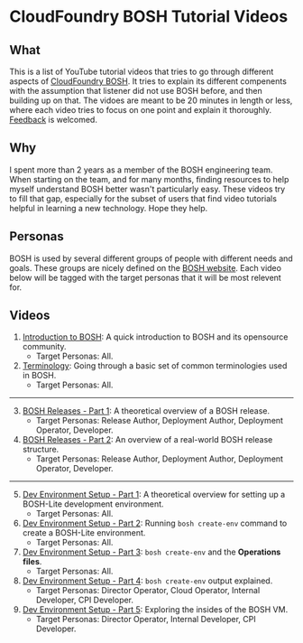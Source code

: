 # CloudFoundry BOSH Tutorial Videos

## What
This is a list of YouTube tutorial videos that tries to go through different aspects of [CloudFoundry BOSH](https://bosh.io/). It tries to explain its different compenents with the assumption that listener did not use BOSH before, and then building up on that. The vidoes are meant to be 20 minutes in length or less, where each video tries to focus on one point and explain it thoroughly. [Feedback](https://github.com/jamlo/bosh-video-tutorials/issues) is welcomed.

## Why
I spent more than 2 years as a member of the BOSH engineering team. When starting on the team, and for many months, finding resources to help myself understand BOSH better wasn't particularly easy. These videos try to fill that gap, especially for the subset of users that find video tutorials helpful in learning a new technology. Hope they help.

## Personas
BOSH is used by several different groups of people with different needs and goals. These groups are nicely defined on the [BOSH website](https://bosh.io/docs/personas/). Each video below will be tagged with the target personas that it will be most relevent for.

## Videos

1. [Introduction to BOSH](https://www.youtube.com/watch?v=kKcUz6IlkJo): A quick introduction to BOSH and its opensource community.
	- Target Personas: All.
2. [Terminology](https://www.youtube.com/watch?v=WVb5yNgM8PQ): Going through a basic set of common terminologies used in BOSH.
	- Target Personas: All.

---

3. [BOSH Releases - Part 1](https://www.youtube.com/watch?v=-U0fGjDj6K4): A theoretical overview of a BOSH release.
	- Target Personas: Release Author, Deployment Author, Deployment Operator, Developer.
4. [BOSH Releases - Part 2](https://www.youtube.com/watch?v=A8aL-jc1Q9I): An overview of a real-world BOSH release structure.
	- Target Personas: Release Author, Deployment Author, Deployment Operator, Developer.

---

5. [Dev Environment Setup - Part 1](https://www.youtube.com/watch?v=Spc8yXjl2YA): A theoretical overview for setting up a BOSH-Lite development environment.
	- Target Personas: All.
6. [Dev Environment Setup - Part 2](https://www.youtube.com/watch?v=--n-6Rq5ucg): Running `bosh create-env` command to create a BOSH-Lite environment.
	- Target Personas: All.
7. [Dev Environment Setup - Part 3](https://www.youtube.com/watch?v=0p2RGtto5sI): `bosh create-env` and the **Operations files**.
	- Target Personas: All.
8. [Dev Environment Setup - Part 4](https://www.youtube.com/watch?v=3MRN9lv9_y8): `bosh create-env` output explained.
	- Target Personas: Director Operator, Cloud Operator, Internal Developer, CPI Developer.
9. [Dev Environment Setup - Part 5](https://www.youtube.com/watch?v=AMaQRlLPp04): Exploring the insides of the BOSH VM.
	- Target Personas: Director Operator, Internal Developer, CPI Developer.

